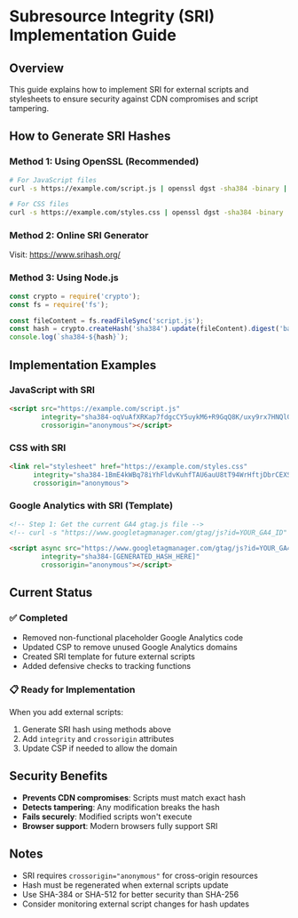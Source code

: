 # Subresource Integrity (SRI) Implementation Guide

## Overview
This guide explains how to implement SRI for external scripts and stylesheets to ensure security against CDN compromises and script tampering.

## How to Generate SRI Hashes

### Method 1: Using OpenSSL (Recommended)
```bash
# For JavaScript files
curl -s https://example.com/script.js | openssl dgst -sha384 -binary | openssl base64 -A

# For CSS files
curl -s https://example.com/styles.css | openssl dgst -sha384 -binary | openssl base64 -A
```

### Method 2: Online SRI Generator
Visit: https://www.srihash.org/

### Method 3: Using Node.js
```javascript
const crypto = require('crypto');
const fs = require('fs');

const fileContent = fs.readFileSync('script.js');
const hash = crypto.createHash('sha384').update(fileContent).digest('base64');
console.log(`sha384-${hash}`);
```

## Implementation Examples

### JavaScript with SRI
```html
<script src="https://example.com/script.js"
        integrity="sha384-oqVuAfXRKap7fdgcCY5uykM6+R9GqQ8K/uxy9rx7HNQlGYl1kPzQho1wx4JwY8wC"
        crossorigin="anonymous"></script>
```

### CSS with SRI
```html
<link rel="stylesheet" href="https://example.com/styles.css"
      integrity="sha384-1BmE4kWBq78iYhFldvKuhfTAU6auU8tT94WrHftjDbrCEXSU1oBoqyl2QvZ6jIW3"
      crossorigin="anonymous">
```

### Google Analytics with SRI (Template)
```html
<!-- Step 1: Get the current GA4 gtag.js file -->
<!-- curl -s "https://www.googletagmanager.com/gtag/js?id=YOUR_GA4_ID" | openssl dgst -sha384 -binary | openssl base64 -A -->

<script async src="https://www.googletagmanager.com/gtag/js?id=YOUR_GA4_ID"
        integrity="sha384-[GENERATED_HASH_HERE]"
        crossorigin="anonymous"></script>
```

## Current Status

### ✅ Completed
- Removed non-functional placeholder Google Analytics code
- Updated CSP to remove unused Google Analytics domains
- Created SRI template for future external scripts
- Added defensive checks to tracking functions

### 📋 Ready for Implementation
When you add external scripts:
1. Generate SRI hash using methods above
2. Add `integrity` and `crossorigin` attributes
3. Update CSP if needed to allow the domain

## Security Benefits
- **Prevents CDN compromises**: Scripts must match exact hash
- **Detects tampering**: Any modification breaks the hash
- **Fails securely**: Modified scripts won't execute
- **Browser support**: Modern browsers fully support SRI

## Notes
- SRI requires `crossorigin="anonymous"` for cross-origin resources
- Hash must be regenerated when external scripts update
- Use SHA-384 or SHA-512 for better security than SHA-256
- Consider monitoring external script changes for hash updates